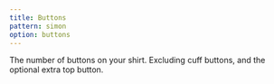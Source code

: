 ```yaml
---
title: Buttons
pattern: simon
option: buttons
---
```


The number of buttons on your shirt. Excluding cuff buttons, and the optional extra top button.
